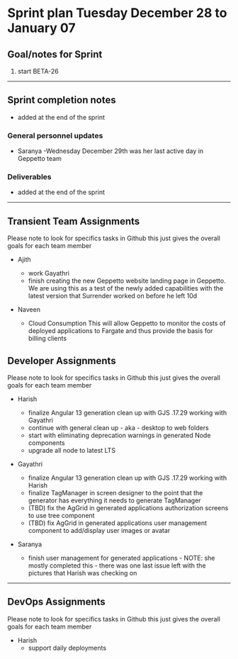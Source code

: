 # Sprint plan Tuesday December 28 to January 07

## Goal/notes for Sprint

1. start BETA-26

---

## Sprint completion notes

- added at the end of the sprint

### General personnel updates

- Saranya
  -Wednesday December 29th was her last active day in Geppetto team

### Deliverables

- added at the end of the sprint

---

## Transient Team Assignments

Please note to look for specifics tasks in Github this just gives the overall goals for each team member

- Ajith
  - work Gayathri
  - finish creating the new Geppetto website landing page in Geppetto. We are using this as a test of the newly added capabilities with the latest version that Surrender worked on before he left 10d

- Naveen
  - Cloud Consumption
  This will allow Geppetto to monitor the costs of deployed applications to Fargate and thus provide the basis for billing clients

## Developer Assignments

Please note to look for specifics tasks in Github this just gives the overall goals for each team member

- Harish  
  - finalize Angular 13 generation clean up with GJS .17.29 working with Gayathri
  - continue with general clean up - aka - desktop to web folders
  - start with eliminating deprecation warnings in generated Node components
  - upgrade all node to latest LTS

- Gayathri
  - finalize Angular 13 generation clean up with GJS .17.29 working with Harish
  - finalize TagManager in screen designer to the point that the generator has everything it needs to generate TagManager
  - (TBD) fix the AgGrid in generated applications authorization screens to use tree component
  - (TBD) fix AgGrid in generated applications user management component to add/display user images or avatar

- Saranya
  - finish user management for generated applications - NOTE: she mostly completed this - there was one last issue left with the pictures that Harish was checking on

---

## DevOps Assignments

Please note to look for specifics tasks in Github this just gives the overall goals for each team member

- Harish
  - support daily deployments
